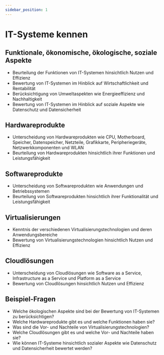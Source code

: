 ```yaml
---
sidebar_position: 1
---
```


# IT-Systeme kennen

<!--
1 Marktgängige IT-Systeme kennen, unterscheiden und beurteilen können

-   Funktionale, ökonomische, ökologische, soziale
    Aspekte
    ® Hardwareprodukte, z. B. CPU, Motherboard,
    Speicher, Datenspeicher, Netzteile, Grafikkarte,
    Peripheriegeräte, Netzwerkkomponenten, WLAN
    « Softwareprodukte, z. B. Anwendungen, Betriebssysteme
-   Virtualisierungen
-   Cloudlösungen (Software as a Service, Infrastructure
    as a Service, Platform as a Service) -->

## Funktionale, ökonomische, ökologische, soziale Aspekte

-   Beurteilung der Funktionen von IT-Systemen hinsichtlich Nutzen und Effizienz
-   Bewertung von IT-Systemen im Hinblick auf Wirtschaftlichkeit und Rentabilität
-   Berücksichtigung von Umweltaspekten wie Energieeffizienz und Nachhaltigkeit
-   Bewertung von IT-Systemen im Hinblick auf soziale Aspekte wie Datenschutz und Datensicherheit

## Hardwareprodukte

-   Unterscheidung von Hardwareprodukten wie CPU, Motherboard, Speicher, Datenspeicher, Netzteile, Grafikkarte, Peripheriegeräte, Netzwerkkomponenten und WLAN
-   Beurteilung von Hardwareprodukten hinsichtlich ihrer Funktionen und Leistungsfähigkeit

## Softwareprodukte

-   Unterscheidung von Softwareprodukten wie Anwendungen und Betriebssystemen
-   Beurteilung von Softwareprodukten hinsichtlich ihrer Funktionalität und Leistungsfähigkeit

## Virtualisierungen

-   Kenntnis der verschiedenen Virtualisierungstechnologien und deren Anwendungsbereiche
-   Bewertung von Virtualisierungstechnologien hinsichtlich Nutzen und Effizienz

## Cloudlösungen

-   Unterscheidung von Cloudlösungen wie Software as a Service, Infrastructure as a Service und Platform as a Service
-   Bewertung von Cloudlösungen hinsichtlich Nutzen und Effizienz

## Beispiel-Fragen

-   Welche ökologischen Aspekte sind bei der Bewertung von IT-Systemen zu berücksichtigen?
-   Welche Hardwareprodukte gibt es und welche Funktionen haben sie?
-   Was sind die Vor- und Nachteile von Virtualisierungstechnologien?
-   Welche Cloudlösungen gibt es und welche Vor- und Nachteile haben sie?
-   Wie können IT-Systeme hinsichtlich sozialer Aspekte wie Datenschutz und Datensicherheit bewertet werden?

